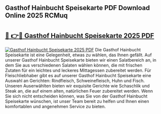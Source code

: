 ## Gasthof Hainbucht Speisekarte PDF Download Online 2025 RCMuq

# <h2><a href="http://gc7mmhy.nevu.top/?p=Gasthof+Hainbucht+Speisekarte">🔗 👉🔴 Gasthof Hainbucht Speisekarte 2025 PDF</a></h2>

[![Gasthof Hainbucht Speisekarte 2025 PDF](https://i.imgur.com/dBaPXMq.png)](http://gc7mmhy.nevu.top/?p=Gasthof+Hainbucht+Speisekarte)
Die Gasthof Hainbucht Speisekarte ist eine Gelegenheit, etwas zu wählen, das Ihnen gefällt. Auf unserer Gasthof Hainbucht Speisekarte bieten wir einen Salatbereich an, in dem Sie aus verschiedenen Salaten wählen können, die mit frischen Zutaten für ein leichtes und leckeres Mittagessen zubereitet werden. Für Fleischliebhaber gibt es auf unserer Gasthof Hainbucht Speisekarte eine Auswahl an Gerichten: Rindfleisch, Schweinefleisch, Huhn und Fisch. Unseren Auserwählten bieten wir exquisite Gerichte wie Schaschlik und Steak an, die auf einem alten, natürlichen Feuer zubereitet werden. Wenn Sie sich nicht entscheiden können, was Sie von der Gasthof Hainbucht Speisekarte wünschen, ist unser Team bereit zu helfen und Ihnen einen komfortablen und angenehmen Service zu bieten.
